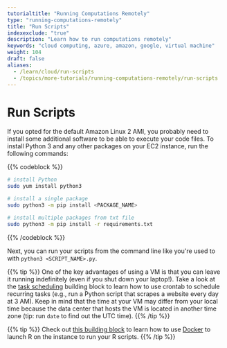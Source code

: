 ```yaml
---
tutorialtitle: "Running Computations Remotely"
type: "running-computations-remotely"
title: "Run Scripts"
indexexclude: "true"
description: "Learn how to run computations remotely"
keywords: "cloud computing, azure, amazon, google, virtual machine"
weight: 104
draft: false
aliases:
  - /learn/cloud/run-scripts
  - /topics/more-tutorials/running-computations-remotely/run-scripts
---
```


# Run Scripts

If you opted for the default Amazon Linux 2 AMI, you probably need to install some additional software to be able to execute your code files. To install Python 3 and any other packages on your EC2 instance, run the following commands:

{{% codeblock %}}
```bash
# install Python
sudo yum install python3

# install a single package
sudo python3 -m pip install <PACKAGE_NAME>

# install multiple packages from txt file
sudo python3 -m pip install -r requirements.txt
```
{{% /codeblock %}}

Next, you can run your scripts from the command line like you're used to with `python3 <SCRIPT_NAME>.py`.

{{% tip %}}
One of the key advantages of using a VM is that you can leave it running indefinitely (even if you shut down your laptop!). Take a look at the [task scheduling](https://tilburgsciencehub.com/topics/automate-and-execute-your-work/automate-your-workflow/task-scheduling/) building block to learn how to use crontab to schedule recurring tasks (e.g., run a Python script that scrapes a website every day at 3 AM). Keep in mind that the time at your VM may differ from your local time because the data center that hosts the VM is located in another time zone (tip: run `date` to find out the UTC time).
{{% /tip %}}

{{% tip %}}
Check out [this building block](https://tilburgsciencehub.com/topics/automate-and-execute-your-work/reproducible-work/rstudio-aws/) to learn how to use [Docker](https://tilburgsciencehub.com/topics/automate-and-execute-your-work/reproducible-work/docker/) to launch R on the instance to run your R scripts.
{{% /tip %}}
